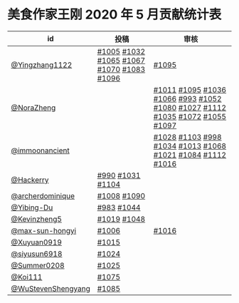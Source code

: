 # 美食作家王刚 2020 年 5 月贡献统计表

| id | 投稿 | 审核 |
| -- | --- | --- |
| [@Yingzhang1122](https://github.com/Yingzhang1122) | [#1005](/../../issues/1005) [#1032](/../../issues/1032) [#1065](/../../issues/1065) [#1067](/../../issues/1067) [#1070](/../../issues/1070) [#1083](/../../issues/1083) [#1096](/../../issues/1096) | [#1095](/../../issues/1095) |
| [@NoraZheng](https://github.com/NoraZheng) | | [#1011](/../../issues/1011) [#1095](/../../issues/1095) [#1036](/../../issues/1036) [#1066](/../../issues/1066) [#993](/../../issues/993) [#1052](/../../issues/1052) [#1080](/../../issues/1080) [#1027](/../../issues/1027) [#1112](/../../issues/1112) [#1035](/../../issues/1035) [#1072](/../../issues/1072) [#1055](/../../issues/1055) [#1097](/../../issues/1097) |
| [@immoonancient](https://github.com/immoonancient) | | [#1028](/../../issues/1028) [#1103](/../../issues/1103) [#998](/../../issues/998) [#1034](/../../issues/1034) [#1013](/../../issues/1013) [#1068](/../../issues/1068) [#1021](/../../issues/1021) [#1084](/../../issues/1084) [#1112](/../../issues/1112) [#1016](/../../issues/1016) |
| [@Hackerry](https://github.com/Hackerry) | [#990](/../../issues/990) [#1031](/../../issues/1031) [#1104](/../../issues/1104) | |
| [@archerdominique](https://github.com/archerdominique) | [#1008](/../../issues/1008) [#1090](/../../issues/1090) | |
| [@Yibing-Du](https://github.com/Yibing-Du) | [#983](/../../issues/983) [#1044](/../../issues/1044) | |
| [@Kevinzheng5](https://github.com/Kevinzheng5) | [#1019](/../../issues/1019) [#1048](/../../issues/1048) | |
| [@max-sun-hongyi](https://github.com/max-sun-hongyi) | [#1006](/../../issues/1006) | [#1016](/../../issues/1016) |
| [@Xuyuan0919](https://github.com/Xuyuan0919) | [#1015](/../../issues/1015) | |
| [@siyusun6918](https://github.com/siyusun6918) | [#1024](/../../issues/1024) | |
| [@Summer0208](https://github.com/Summer0208) | [#1025](/../../issues/1025) | |
| [@Koi111](https://github.com/Koi111) | [#1075](/../../issues/1075) | |
| [@WuStevenShengyang](https://github.com/WuStevenShengyang) | [#1085](/../../issues/1085) | |